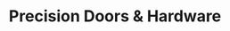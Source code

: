 ---
title: "Precision Doors & Hardware"
url: /lynchburg/precision-doors-und-hardware/
shop: Eisenwaren
---